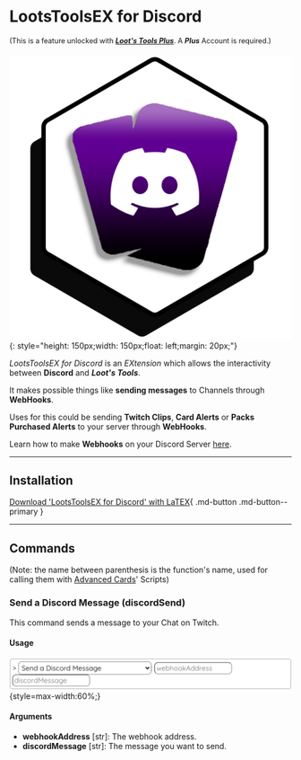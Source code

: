 # LootsToolsEX for Discord 

<sup style="font-size: 90%">(This is a feature unlocked with [***Loot's Tools Plus***](../../plus). A ***Plus*** Account is required.)</sup>

![LootsToolsEX for Discord](img/discordEX.png){: style="height: 150px;width: 150px;float: left;margin: 20px;"}

*LootsToolsEX for Discord* is an *EXtension* which allows the interactivity between **Discord** and ***Loot's Tools***.

It makes possible things like **sending messages** to Channels through **WebHooks**.

Uses for this could be sending **Twitch Clips**, **Card Alerts** or **Packs Purchased Alerts** to your server through **WebHooks**.

Learn how to make **Webhooks** on your Discord Server [here](https://support.discord.com/hc/en-us/articles/228383668#:~:text=MAKING%20A%20WEBHOOK).

---

## Installation

[Download 'LootsToolsEX for Discord' with LaTEX](ltex://download/discordEX){ .md-button .md-button--primary }

---

## Commands

(Note: the name between parenthesis is the function's name, used for calling them with [Advanced Cards](../../cards/advCards.md)' Scripts)

### Send a Discord Message (discordSend)

This command sends a message to your Chat on Twitch.

#### Usage

![Usage](img/discordSendUsage.png){style=max-width:60%;}

#### Arguments

- **webhookAddress** [str]: The webhook address.
- **discordMessage** [str]: The message you want to send.
